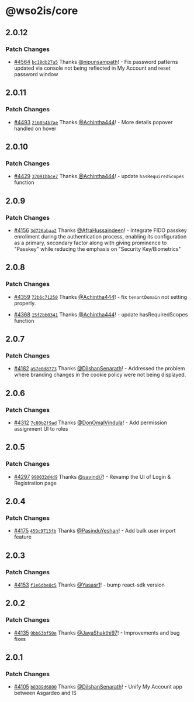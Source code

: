 # @wso2is/core

## 2.0.12

### Patch Changes

- [#4564](https://github.com/wso2/identity-apps/pull/4564) [`bc18db27a5`](https://github.com/wso2/identity-apps/commit/bc18db27a59d43ccb38f965899c0546c9816d2b7) Thanks [@nipunsampath](https://github.com/nipunsampath)! - Fix password patterns updated via console not being reflected in My Account and reset password window

## 2.0.11

### Patch Changes

- [#4493](https://github.com/wso2/identity-apps/pull/4493) [`216054b7ae`](https://github.com/wso2/identity-apps/commit/216054b7aebcaf52247eff618a7ed4f69d98d4ac) Thanks [@Achintha444](https://github.com/Achintha444)! - More details popover handled on hover

## 2.0.10

### Patch Changes

- [#4429](https://github.com/wso2/identity-apps/pull/4429) [`37091bbce7`](https://github.com/wso2/identity-apps/commit/37091bbce7a491f281728f4575560214e9ed9675) Thanks [@Achintha444](https://github.com/Achintha444)! - update `hasRequiredScopes` function

## 2.0.9

### Patch Changes

- [#4156](https://github.com/wso2/identity-apps/pull/4156) [`3d726abaa2`](https://github.com/wso2/identity-apps/commit/3d726abaa2fe38081c647bec22d8333af8b48bb8) Thanks [@AfraHussaindeen](https://github.com/AfraHussaindeen)! - Integrate FIDO passkey enrollment during the authentication process, enabling its configuration as a primary, secondary factor along with giving prominence to "Passkey" while reducing the emphasis on "Security Key/Biometrics"

## 2.0.8

### Patch Changes

- [#4359](https://github.com/wso2/identity-apps/pull/4359) [`72b6c71250`](https://github.com/wso2/identity-apps/commit/72b6c71250161090c90ad46858a068316018e05c) Thanks [@Achintha444](https://github.com/Achintha444)! - fix `tenantDomain` not setting properly.

* [#4368](https://github.com/wso2/identity-apps/pull/4368) [`15f2bb0341`](https://github.com/wso2/identity-apps/commit/15f2bb0341d9f1b52f65a13e2074d220799c825e) Thanks [@Achintha444](https://github.com/Achintha444)! - update hasRequiredScopes function

## 2.0.7

### Patch Changes

- [#4182](https://github.com/wso2/identity-apps/pull/4182) [`a57e0d8773`](https://github.com/wso2/identity-apps/commit/a57e0d87739e4ebe8c358e54145688305159a665) Thanks [@DilshanSenarath](https://github.com/DilshanSenarath)! - Addressed the problem where branding changes in the cookie policy were not being displayed.

## 2.0.6

### Patch Changes

- [#4312](https://github.com/wso2/identity-apps/pull/4312) [`7c80b2f9ad`](https://github.com/wso2/identity-apps/commit/7c80b2f9ada521232a80e8fe6469cd59d463d0f1) Thanks [@DonOmalVindula](https://github.com/DonOmalVindula)! - Add permission assignment UI to roles

## 2.0.5

### Patch Changes

- [#4297](https://github.com/wso2/identity-apps/pull/4297) [`990032d4d9`](https://github.com/wso2/identity-apps/commit/990032d4d9e4f2c0e711c6caacba19b5696ea30e) Thanks [@savindi7](https://github.com/savindi7)! - Revamp the UI of Login & Registration page

## 2.0.4

### Patch Changes

- [#4175](https://github.com/wso2/identity-apps/pull/4175) [`459c9713fb`](https://github.com/wso2/identity-apps/commit/459c9713fb7943244682c632b7ac0b9245874b40) Thanks [@PasinduYeshan](https://github.com/PasinduYeshan)! - Add bulk user import feature

## 2.0.3

### Patch Changes

- [#4153](https://github.com/wso2/identity-apps/pull/4153) [`f1e6dbe8c5`](https://github.com/wso2/identity-apps/commit/f1e6dbe8c513f868a04df680fbc6aeff366bab71) Thanks [@Yasasr1](https://github.com/Yasasr1)! - bump react-sdk version

## 2.0.2

### Patch Changes

- [#4135](https://github.com/wso2/identity-apps/pull/4135) [`9bb63bf50e`](https://github.com/wso2/identity-apps/commit/9bb63bf50e805d423d8094cb79a9b0d125041255) Thanks [@JayaShakthi97](https://github.com/JayaShakthi97)! - Improvements and bug fixes

## 2.0.1

### Patch Changes

- [#4105](https://github.com/wso2/identity-apps/pull/4105) [`b8389d6800`](https://github.com/wso2/identity-apps/commit/b8389d680042502b46b8cc1ad6b6740583b962c6) Thanks [@DilshanSenarath](https://github.com/DilshanSenarath)! - Unify My Account app between Asgardeo and IS
